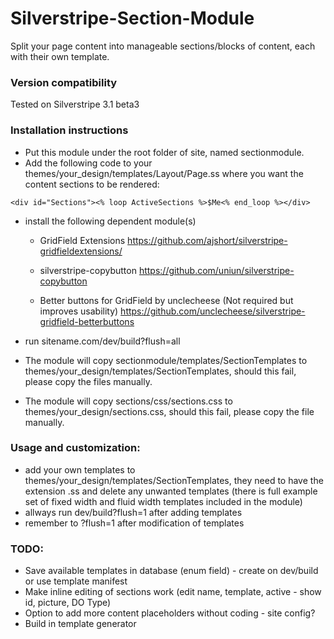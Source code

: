 Silverstripe-Section-Module
===========================

Split your page content into manageable sections/blocks of content, each with their own template.

### Version compatibility ###
Tested on Silverstripe 3.1 beta3

### Installation instructions ###

- Put this module under the root folder of site, named sectionmodule.
- Add the following code to your themes/your_design/templates/Layout/Page.ss where you want the content sections to be rendered:
```
<div id="Sections"><% loop ActiveSections %>$Me<% end_loop %></div>
```

- install the following dependent module(s)
	- GridField Extensions
	https://github.com/ajshort/silverstripe-gridfieldextensions/
	
	- silverstripe-copybutton
	https://github.com/uniun/silverstripe-copybutton
	
	- Better buttons for GridField by unclecheese (Not required but improves usability)
	https://github.com/unclecheese/silverstripe-gridfield-betterbuttons

- run sitename.com/dev/build?flush=all

- The module will copy sectionmodule/templates/SectionTemplates to themes/your_design/templates/SectionTemplates, should this fail, please copy the files manually.
- The module will copy sections/css/sections.css to themes/your_design/sections.css, should this fail, please copy the file manually.

### Usage and customization: ###
- add your own templates to themes/your_design/templates/SectionTemplates, they need to have the extension .ss and delete any unwanted templates (there is full example set of fixed width and fluid width templates included in the module)
- allways run dev/build?flush=1 after adding templates
- remember to ?flush=1 after modification of templates

### TODO: ###
- Save available templates in database (enum field) - create on dev/build or use template manifest
- Make inline editing of sections work (edit name, template, active - show id, picture, DO Type)
- Option to add more content placeholders without coding - site config?
- Build in template generator
